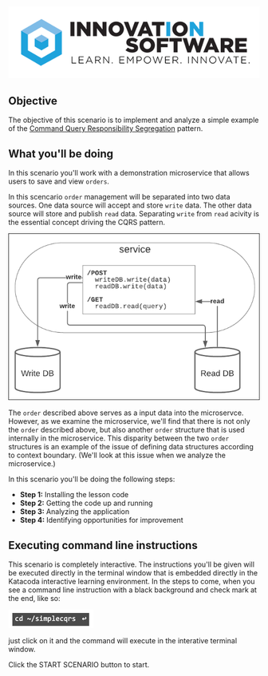 ![logo](12factor-001/assets/logo-sm.png)

## Objective

The objective of this scenario is to implement and analyze a simple example of the  [Command Query Responsibility Segregation](https://docs.microsoft.com/en-us/azure/architecture/patterns/cqrs) pattern.

## What you'll be doing 

In this scenario you'll work with a demonstration microservice that allows users to save and view `orders`.



In this scencario `order` management will be separated into two data sources. One data source will accept and store `write` data. The other data source will store and publish `read` data. Separating `write` from `read` acivity is the essential concept driving the CQRS pattern.

![Basic CQRS](msdb-003/assets/CQRS-basic.png)

The `order` described above serves as a input data into the microservce. However, as we examine the microservice, we'll find that there is not only the `order` described above, but also another `order` structure that is used internally in the microservice. This disparity between the two `order` structures is an example of the issue of defining data structures according to context boundary. (We'll look at this issue when we analyze the microservice.) 


In this scenario you'll be doing the following steps:

* **Step 1:** Installing the lesson code
* **Step 2:** Getting the code up and running
* **Step 3:** Analyzing the application
* **Step 4:** Identifying opportunities for improvement

## Executing command line instructions 

This scenario is completely interactive. The instructions you'll be given will be executed directly in the terminal window that is embedded directly in the Katacoda interactive learning environment. In the steps to come, when you see a command line instruction with a black background and check mark at the end, like so:

![Katacoda command line](msdb-003/assets/command-01.png)

just click on it and the command will execute in the interative terminal window.

Click the START SCENARIO button to start.